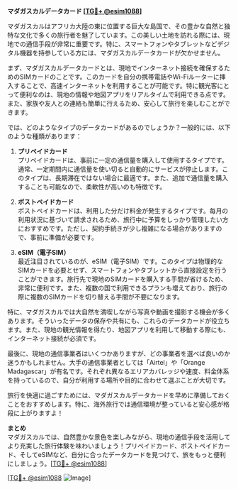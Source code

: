 **マダガスカルデータカード [[TG💪+ @esim1088](https://t.me/s/esim1088)]**

マダガスカルはアフリカ大陸の東に位置する巨大な島国で、その豊かな自然と独特な文化で多くの旅行者を魅了しています。この美しい土地を訪れる際には、現地での通信手段が非常に重要です。特に、スマートフォンやタブレットなどデジタル機器を持参している方には、マダガスカルデータカードが欠かせません。

まず、マダガスカルデータカードとは、現地でインターネット接続を確保するためのSIMカードのことです。このカードを自分の携帯電話やWi-Fiルーターに挿入することで、高速インターネットを利用することが可能です。特に観光客にとって便利なのは、現地の情報や地図アプリをリアルタイムで利用できる点です。また、家族や友人との連絡も簡単に行えるため、安心して旅行を楽しむことができます。

では、どのようなタイプのデータカードがあるのでしょうか？一般的には、以下のような種類があります：

1. **プリペイドカード**  
   プリペイドカードは、事前に一定の通信量を購入して使用するタイプです。通常、一定期間内に通信量を使い切ると自動的にサービスが停止します。このタイプは、長期滞在ではない場合に最適です。また、追加で通信量を購入することも可能なので、柔軟性が高いのも特徴です。

2. **ポストペイドカード**  
   ポストペイドカードは、利用した分だけ料金が発生するタイプです。毎月の利用状況に基づいて請求されるため、旅行中に予算をしっかり管理したい方におすすめです。ただし、契約手続きが少し複雑になる場合がありますので、事前に準備が必要です。

3. **eSIM（電子SIM）**  
   最近注目されているのが、eSIM（電子SIM）です。このタイプは物理的なSIMカードを必要とせず、スマートフォンやタブレットから直接設定を行うことができます。旅行先で現地のSIMカードを購入する手間が省けるため、非常に便利です。また、複数の国で利用できるプランも増えており、旅行の際に複数のSIMカードを切り替える手間が不要になります。

特に、マダガスカルでは大自然を満喫しながら写真や動画を撮影する機会が多くあります。そういったデータの保存や共有にも、これらのデータカードが役立ちます。また、現地の観光情報を得たり、地図アプリを利用して移動する際にも、インターネット接続が必須です。

最後に、現地の通信事業者はいくつかありますが、どの事業者を選べば良いのか迷うかもしれません。大手の通信事業者としては「Airtel」や「Orange Madagascar」が有名です。それぞれ異なるエリアカバレッジや速度、料金体系を持っているので、自分が利用する場所や目的に合わせて選ぶことが大切です。

旅行を快適に過ごすためには、マダガスカルデータカードを早めに準備しておくことをおすすめします。特に、海外旅行では通信環境が整っていると安心感が格段に上がりますよ！

**まとめ**  
マダガスカルでは、自然豊かな景色を楽しみながら、現地の通信手段を活用してより充実した旅行体験を味わいましょう！プリペイドカード、ポストペイドカード、そしてeSIMなど、自分に合ったデータカードを見つけて、旅をもっと便利にしましょう。[[TG💪+ @esim1088](https://t.me/s/esim1088)]

[[TG💪+ @esim1088](https://t.me/s/esim1088) ![Image](https://i.postimg.cc/Y0z9fWf4/image.png)]